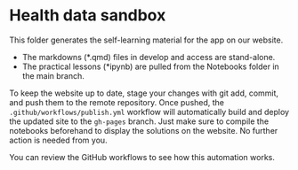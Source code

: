 # Health data sandbox 

This folder generates the self-learning material for the app on our website. 

- The markdowns (*.qmd) files in develop and access are stand-alone.
- The practical lessons (*ipynb) are pulled from the Notebooks folder in the main branch.

To keep the website up to date, stage your changes with git add, commit, and push them to the remote repository. Once pushed, the `.github/workflows/publish.yml` workflow will automatically build and deploy the updated site to the `gh-pages` branch. Just make sure to compile the notebooks beforehand to display the solutions on the website. No further action is needed from you.

You can review the GitHub workflows to see how this automation works.